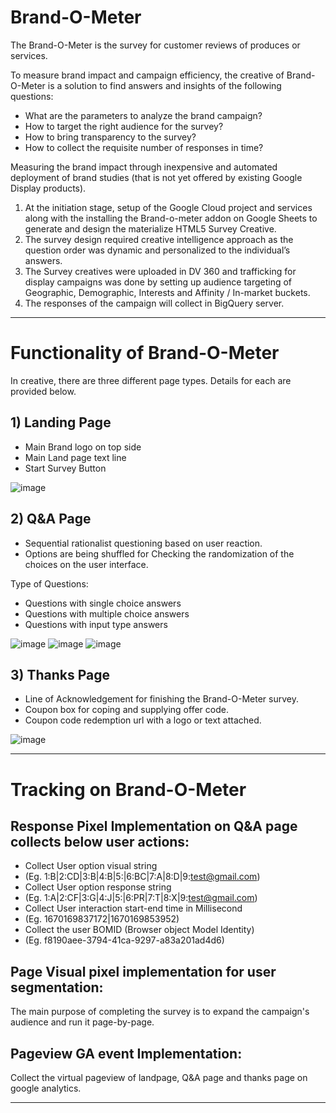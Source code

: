 # Brand-O-Meter

The Brand-O-Meter is the survey for customer reviews of produces or services. 

To measure brand impact and campaign efficiency, the creative of Brand-O-Meter is a solution to find answers and insights of the following questions:
- What are the parameters to analyze the brand campaign?
- How to target the right audience for the survey?
- How to bring transparency to the survey?
- How to collect the requisite number of responses in time?

Measuring the brand impact through inexpensive and automated deployment of brand studies (that is not yet offered by existing Google Display products).

1. At the initiation stage, setup of the Google Cloud project and services along with the installing the Brand-o-meter addon on Google Sheets to generate and design the materialize HTML5 Survey Creative.
2. The survey design required creative intelligence approach as the question order was dynamic and personalized to the individual’s answers.
3. The Survey creatives were uploaded in DV 360 and trafficking for display campaigns was done by setting up audience targeting of Geographic, Demographic, Interests and Affinity / In-market buckets.
4. The responses of the campaign will collect in BigQuery server. 
---

# Functionality of Brand-O-Meter

In creative, there are three different page types. Details for each are provided below.

## 1) Landing Page

- Main Brand logo on top side 
- Main Land page text line 
- Start Survey Button

![image](https://user-images.githubusercontent.com/101398238/205506663-bab4b474-1b60-45b9-975e-1310adcab05c.png)


## 2) Q&A Page

- Sequential rationalist questioning based on user reaction.
- Options are being shuffled for Checking the randomization of the choices on the user interface.

Type of Questions:
- Questions with single choice answers
- Questions with multiple choice answers
- Questions with input type answers 

![image](https://user-images.githubusercontent.com/101398238/205506749-4f5a2fce-3c9a-4d1f-9057-9844d415a9cc.png)  ![image](https://user-images.githubusercontent.com/101398238/205506808-3baf260d-0695-4044-a0c0-ae3197258cc4.png)  ![image](https://user-images.githubusercontent.com/101398238/205506874-d6bda59d-cda3-4b30-843e-48d562607b08.png)

## 3) Thanks Page

- Line of Acknowledgement for finishing the Brand-O-Meter survey.
- Coupon box for coping and supplying offer code.
- Coupon code redemption url with a logo or text attached.

![image](https://user-images.githubusercontent.com/101398238/205506387-9a5d4ba3-7b38-42b6-bba3-5fe073222d87.png)

---

# Tracking on Brand-O-Meter

## Response Pixel Implementation on Q&A page collects below user actions:	
- Collect User option visual string 
-   (Eg. 1:B|2:CD|3:B|4:B|5:|6:BC|7:A|8:D|9:test@gmail.com)
- Collect User option response string 
-   (Eg. 1:A|2:CF|3:G|4:J|5:|6:PR|7:T|8:X|9:test@gmail.com)
- Collect User interaction start-end time in Millisecond 
-   (Eg. 1670169837172|1670169853952)
- Collect  the user BOMID (Browser object Model Identity) 
-   (Eg. f8190aee-3794-41ca-9297-a83a201ad4d6)

## Page Visual pixel implementation for user segmentation:
The main purpose of completing the survey is to expand the campaign's audience and run it page-by-page.

## Pageview GA event Implementation: 
Collect the virtual pageview of landpage, Q&A page and thanks page on google analytics. 

---

